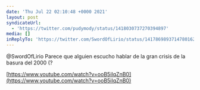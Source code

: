 ```yaml
---
date: 'Thu Jul 22 02:10:48 +0000 2021'
layout: post
syndicateUrl:
  - 'https://twitter.com/pudymody/status/1418030737270394897'
media: []
inReplyTo: 'https://twitter.com/SwordOfLirio/status/1417869893714780162'
---
```

@SwordOfLirio Parece que alguien escucho hablar de la gran crisis de la basura del 2000 (?

[https://www.youtube.com/watch?v=ooB5iIqZnB0](https://www.youtube.com/watch?v=ooB5iIqZnB0)